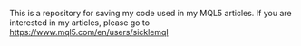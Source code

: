 This is a repository for saving my code used in my MQL5 articles. If you are interested in my articles, please go to https://www.mql5.com/en/users/sicklemql
